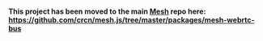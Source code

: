 #### This project has been moved to the main [Mesh](http://mesh.js.org) repo here: https://github.com/crcn/mesh.js/tree/master/packages/mesh-webrtc-bus
